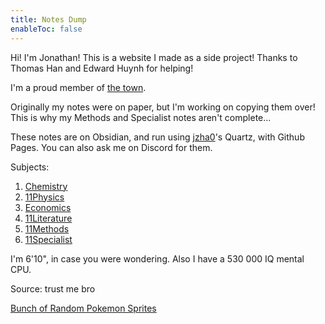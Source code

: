 ```yaml
---
title: Notes Dump
enableToc: false
---
```


Hi! I'm Jonathan! This is a website I made as a side project! Thanks to Thomas Han and Edward Huynh for helping! 

I'm a proud member of [the town](town.md).

Originally my notes were on paper, but I'm working on copying them over! This is why my Methods and Specialist notes aren't complete...

These notes are on Obsidian, and run using [jzha0](https://github.com/jackyzha0)'s Quartz, with Github Pages. You can also ask me on Discord for them.

Subjects:
1. [Chemistry](Chemistry/Chemistry.md)
2. [11Physics](Physics/11Physics.md)
3. [Economics](Economics/Economics.md)
4. [11Literature](Literature/11Literature.md)
5. [11Methods](Methods/11Methods.md)
6. [11Specialist](Specialist/11Specialist.md)

I'm 6'10", in case you were wondering. Also I have a 530 000 IQ mental CPU.

Source: trust me bro

[Bunch of Random Pokemon Sprites](poke)


